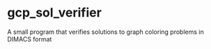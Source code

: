 # gcp_sol_verifier
A small program that verifies solutions to graph coloring problems in DIMACS format
